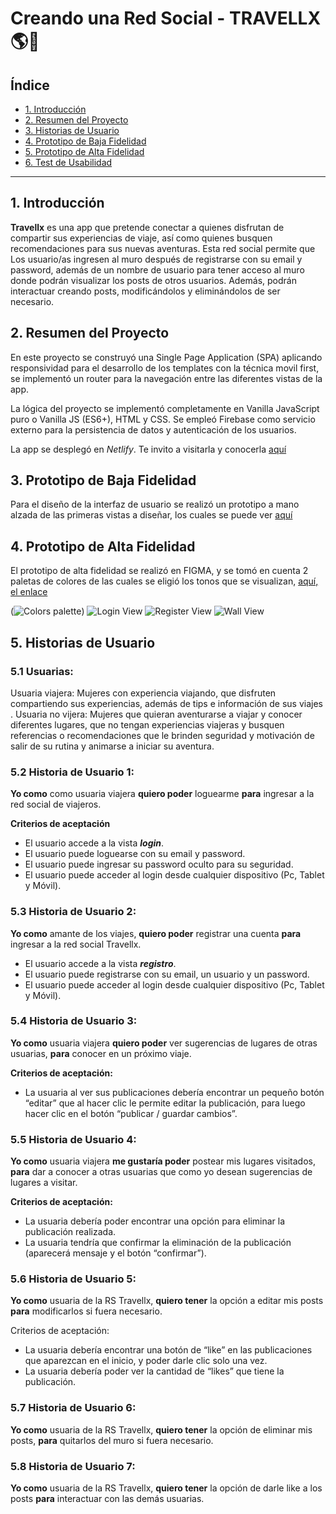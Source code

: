 # Creando una Red Social - TRAVELLX 🌎📱

## Índice

- [1. Introducción](#1-introducción)
- [2. Resumen del Proyecto](#2-resumen-del-proyecto)
- [3. Historias de Usuario](#3-historias-de-usuario)
- [4. Prototipo de Baja Fidelidad](#4-prototipo-de-baja-fidelidad)
- [5. Prototipo de Alta Fidelidad](#5-prototipo-de-alta-fidelidad)
- [6. Test de Usabilidad](#6-test-de-usabilidad)

----
## 1. Introducción

**Travellx** es una app que pretende conectar a quienes disfrutan de compartir sus experiencias de viaje, así como quienes busquen recomendaciones para sus nuevas aventuras.
Esta red social permite que Los usuario/as ingresen al muro después de registrarse con su email y password, además de un nombre de usuario para tener acceso al muro donde podrán visualizar los posts de otros usuarios. Además, podrán interactuar creando posts, modificándolos y eliminándolos de ser necesario.

## 2. Resumen del Proyecto

En este proyecto se construyó una Single Page Application (SPA) aplicando responsividad para el desarrollo de los templates con la técnica movil first, se implementó un router para la navegación entre las diferentes vistas de la app.

La lógica del proyecto se implementó completamente en Vanilla JavaScript puro o Vanilla JS (ES6+), HTML y CSS. Se empleó Firebase como servicio externo para la persistencia de datos y autenticación de los usuarios.

La app se desplegó en _Netlify_. Te invito a visitarla y conocerla [aquí](https://travellxapp.netlify.app/)

## 3. Prototipo de Baja Fidelidad

Para el diseño de la interfaz de usuario se realizó un prototipo a mano alzada de las primeras vistas a diseñar, los cuales se puede ver [aquí](https://miro.com/app/board/uXjVPsX9ero=/)

## 4. Prototipo de Alta Fidelidad

El prototipo de alta fidelidad se realizó en FIGMA, y se tomó  en cuenta 2 paletas de colores de las cuales se eligió los tonos que se visualizan, [aquí, el enlace](https://www.figma.com/file/qhI57IFXkUSYE9a1iwl2J2/Social-Network-%7C-Travellx?type=design&node-id=0-286&t=54K1AbzjOjGpR7C8-0)

(![Colors palette](<src/Imagenes/Colors Palette.png>))
![Login View](<src/Imagenes/Vista Login_Android Large - 1.png>)
![Register View](<src/Imagenes/Vista Register_Android Large - 2.png>)
![Wall View](<src/Imagenes/Vista Wall_Android Large - 3.png>)

## 5. Historias de Usuario
### 5.1 Usuarias: 
Usuaria viajera:
Mujeres con experiencia viajando, que disfruten compartiendo sus experiencias, además de tips e información de sus viajes .
Usuaria no vijera: 
Mujeres que quieran aventurarse a viajar y conocer diferentes lugares, que no tengan experiencias viajeras y busquen referencias o  recomendaciones que le brinden seguridad y motivación de salir de su rutina y animarse a iniciar su aventura.

### 5.2 Historia de Usuario 1:
**Yo como** como usuaria viajera **quiero poder** loguearme **para** ingresar a la red social de viajeros.

**Criterios de aceptación**
- El usuario accede a la vista **_login_**.
- El usuario puede loguearse con su email y password.
- El usuario puede ingresar su password oculto para su seguridad.
- El usuario puede acceder al login desde cualquier dispositivo (Pc, Tablet y Móvil).
### 5.3 Historia de Usuario 2:
**Yo como** amante de los viajes, **quiero poder** registrar una cuenta **para** ingresar a la red social Travellx.

- El usuario accede a la vista **_registro_**.
- El usuario puede registrarse con su email, un usuario y un password.
- El usuario puede acceder al login desde cualquier dispositivo (Pc, Tablet y Móvil).
### 5.4 Historia de Usuario 3:
**Yo como** usuaria viajera **quiero poder** ver sugerencias de lugares de otras usuarias, **para** conocer en un próximo viaje.

**Criterios de aceptación:**
- La usuaria al ver sus publicaciones debería encontrar un pequeño botón “editar” que al hacer clic le permite editar la publicación, para luego hacer clic en el botón “publicar / guardar cambios”.

### 5.5 Historia de Usuario 4:
**Yo como** usuaria viajera **me gustaría poder** postear mis lugares visitados, **para** dar a conocer a otras usuarias que como yo desean sugerencias de lugares a visitar.


**Criterios de aceptación:**
- La usuaria debería poder encontrar una opción para eliminar la publicación realizada.
- La usuaria tendría que confirmar la eliminación de la publicación (aparecerá mensaje y el botón “confirmar”).

### 5.6 Historia de Usuario 5:
**Yo como** usuaria de la RS Travellx, **quiero tener** la opción a editar mis posts **para** modificarlos si fuera necesario.

Criterios de aceptación:
- La usuaria debería encontrar una botón de “like” en las publicaciones que aparezcan en el inicio, y poder darle clic solo una vez.
- La usuaria debería poder ver la cantidad de “likes” que tiene la publicación.

### 5.7 Historia de Usuario 6:
**Yo como** usuaria de la RS Travellx, **quiero tener** la opción de eliminar mis posts, **para** quitarlos del muro si fuera necesario.

### 5.8 Historia de Usuario 7:
**Yo como** usuaria de la RS Travellx, **quiero tener** la opción de darle like a los posts **para** interactuar con las demás usuarias.